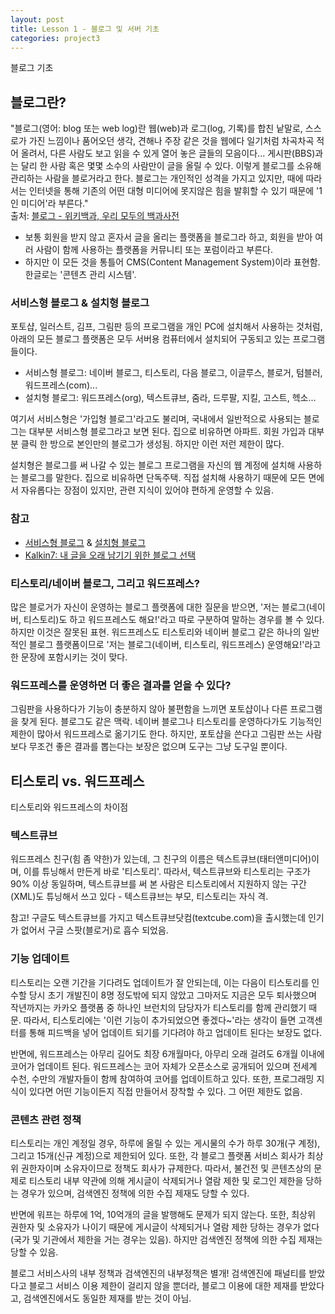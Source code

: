 ```yaml
---
layout: post
title: Lesson 1 - 블로그 및 서버 기초 
categories: project3
---
```


블로그 기초

## 블로그란?
"블로그(영어: blog 또는 web log)란 웹(web)과 로그(log, 기록)를 합친 낱말로, 스스로가 가진 느낌이나 품어오던 생각, 견해나 주장 같은 것을 웹에다 일기처럼 차곡차곡 적어 올려서, 다른 사람도 보고 읽을 수 있게 열어 놓은 글들의 모음이다... 게시판(BBS)과는 달리 한 사람 혹은 몇몇 소수의 사람만이 글을 올릴 수 있다. 이렇게 블로그를 소유해 관리하는 사람을 블로거라고 한다. 블로그는 개인적인 성격을 가지고 있지만, 때에 따라서는 인터넷을 통해 기존의 어떤 대형 미디어에 못지않은 힘을 발휘할 수 있기 때문에 '1인 미디어'라 부른다."  
출처: [블로그 - 위키백과, 우리 모두의 백과사전](https://ko.wikipedia.org/wiki/%EB%B8%94%EB%A1%9C%EA%B7%B8)

* 보통 회원을 받지 않고 혼자서 글을 올리는 플랫폼을 블로그라 하고, 회원을 받아 여러 사람이 함께 사용하는 플랫폼을 커뮤니티 또는 포럼이라고 부른다.
* 하지만 이 모든 것을 통틀어 CMS(Content Management System)이라 표현함. 한글로는 '콘텐츠 관리 시스템'.

### 서비스형 블로그 & 설치형 블로그
포토샵, 일러스트, 김프, 그림판 등의 프로그램을 개인 PC에 설치해서 사용하는 것처럼, 아래의 모든 블로그 플랫폼은 모두 서버용 컴퓨터에서 설치되어 구동되고 있는 프로그램들이다.

* 서비스형 블로그: 네이버 블로그, 티스토리, 다음 블로그, 이글루스, 블로거, 텀블러, 워드프레스(com)...
* 설치형 블로그: 워드프레스(org), 텍스트큐브, 줌라, 드루팔, 지킬, 고스트, 헥소...

여기서 서비스형은 '가입형 블로그'라고도 불리며, 국내에서 일반적으로 사용되는 블로그는 대부분 서비스형 블로그라고 보면 된다. 집으로 비유하면 아파트. 회원 가입과 대부분 클릭 한 방으로 본인만의 블로그가 생성됨. 하지만 이런 저런 제한이 많다.

설치형은 블로그를 써 나갈 수 있는 블로그 프로그램을 자신의 웹 계정에 설치해 사용하는 블로그를 말한다. 집으로 비유하면 단독주택. 직접 설치해 사용하기 때문에 모든 면에서 자유롭다는 장점이 있지만, 관련 지식이 있어야 편하게 운영할 수 있음.

### 참고
* [서비스형 블로그](https://namu.wiki/w/%EC%84%9C%EB%B9%84%EC%8A%A4%ED%98%95%20%EB%B8%94%EB%A1%9C%EA%B7%B8) & [설치형 블로그](https://namu.wiki/w/%EC%84%A4%EC%B9%98%ED%98%95%20%EB%B8%94%EB%A1%9C%EA%B7%B8)
* [Kalkin7: 내 글을 오래 남기기 위한 블로그 선택](https://blog.kalkin7.com/2015/07/07/maintain-a-blog-for-a-long-time/)

### 티스토리/네이버 블로그, 그리고 워드프레스?
많은 블로거가 자신이 운영하는 블로그 플랫폼에 대한 질문을 받으면, '저는 블로그(네이버, 티스토리)도 하고 워드프레스도 해요!'라고 따로 구분하여 말하는 경우를 볼 수 있다. 하지만 이것은 잘못된 표현. 워드프레스도 티스토리와 네이버 블로그 같은 하나의 일반적인 블로그 플랫폼이므로 '저는 블로그(네이버, 티스토리, 워드프레스) 운영해요!'라고 한 문장에 포함시키는 것이 맞다. 

### 워드프레스를 운영하면 더 좋은 결과를 얻을 수 있다?
그림판을 사용하다가 기능이 충분하지 않아 불편함을 느끼면 포토샵이나 다른 프로그램을 찾게 된다. 블로그도 같은 맥락. 네이버 블로그나 티스토리를 운영하다가도 기능적인 제한이 많아서 워드프레스로 옮기기도 한다. 하지만, 포토샵을 쓴다고 그림판 쓰는 사람보다 무조건 좋은 결과를 뽑는다는 보장은 없으며 도구는 그냥 도구일 뿐이다.

## 티스토리 vs. 워드프레스
티스토리와 워드프레스의 차이점

### 텍스트큐브
워드프레스 친구(힘 좀 약한)가 있는데, 그 친구의 이름은 텍스트큐브(태터앤미디어)이며, 이를 튜닝해서 만든게 바로 '티스토리'. 따라서, 텍스트큐브와 티스토리는 구조가 90% 이상 동일하며, 텍스트큐브를 써 본 사람은 티스토리에서 지원하지 않는 구간(XML)도 튜닝해서 쓰고 있다 - 텍스트큐브는 부모, 티스토리는 자식 격.

참고! 구글도 텍스트큐브를 가지고 텍스트큐브닷컴(textcube.com)을 출시했는데 인기가 없어서 구글 스팟(블로거)로 흡수 되었음. 

### 기능 업데이트
티스토리는 오랜 기간을 기다려도 업데이트가 잘 안되는데, 이는 다음이 티스토리를 인수할 당시 초기 개발진이 8명 정도밖에 되지 않았고 그마저도 지금은 모두 퇴사했으며 작년까지는 카카오 플랫폼 중 하나인 브런치의 담당자가 티스토리를 함께 관리했기 때문. 따라서, 티스토리에는 '이런 기능이 추가되었으면 좋겠다~'라는 생각이 들면 고객센터를 통해 피드백을 넣어 업데이트 되기를 기다려야 하고 업데이트 된다는 보장도 없다.

반면에, 워드프레스는 아무리 길어도 최장 6개월마다, 아무리 오래 걸려도 6개월 이내에 코어가 업데이트 된다. 워드프레스는 코어 자체가 오픈소스로 공개되어 있으며 전세계 수천, 수만의 개발자들이 함께 참여하여 코어를 업데이트하고 있다. 또한, 프로그래밍 지식이 있다면 어떤 기능이든지 직접 만들어서 장착할 수 있다. 그 어떤 제한도 없음.

### 콘텐츠 관련 정책
티스토리는 개인 계정일 경우, 하루에 올릴 수 있는 게시물의 수가 하루 30개(구 계정), 그리고 15개(신규 계정)으로 제한되어 있다. 또한, 각 블로그 플랫폼 서비스 회사가 최상위 권한자이며 소유자이므로 정책도 회사가 규제한다. 따라서, 불건전 및 콘텐츠상의 문제로 티스토리 내부 약관에 의해 게시글이 삭제되거나 열람 제한 및 로그인 제한을 당하는 경우가 있으며, 검색엔진 정책에 의한 수집 제재도 당할 수 있다.

반면에 워프는 하루에 1억, 10억개의 글을 발행해도 문제가 되지 않는다. 또한, 최상위 권한자 및 소유자가 나이기 때문에 게시글이 삭제되거나 열람 제한 당하는 경우가 없다 (국가 및 기관에서 제한을 거는 경우는 있음). 하지만 검색엔진 정책에 의한 수집 제재는 당할 수 있음.

블로그 서비스사의 내부 정책과 검색엔진의 내부정책은 별개! 검색엔진에 패널티를 받았다고 블로그 서비스 이용 제한이 걸리지 않을 뿐더라, 블로그 이용에 대한 제재를 받았다고, 검색엔진에서도 동일한 제재를 받는 것이 아님. 


